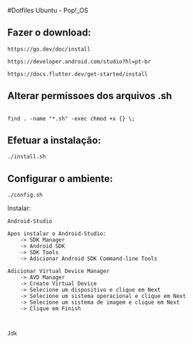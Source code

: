 #Dotfiles Ubuntu - Pop!_OS


## Fazer o download:

```
https://go.dev/doc/install

https://developer.android.com/studio?hl=pt-br

https://docs.flutter.dev/get-started/install

```

## Alterar permissoes dos arquivos .sh

```

find . -name "*.sh" -exec chmod +x {} \;

```

## Efetuar a instalação:

```
./install.sh
```

## Configurar o ambiente:

```
./config.sh
```





Instalar: 

```
Android-Studio

Apos instalar o Android-Studio:
    -> SDK Manager
    -> Android SDK
    -> SDK Tools
    -> Adicionar Android SDK Command-line Tools

Adicionar Virtual Device Manager
    -> AVD Manager
    -> Create Virtual Device
    -> Selecione um dispositivo e clique em Next
    -> Selecione um sistema operacional e clique em Next
    -> Selecione um sistema de imagem e clique em Next
    -> Clique em Finish



Jdk
```
